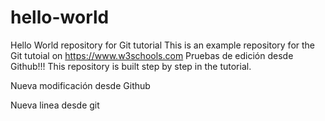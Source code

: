 # hello-world
Hello World repository for Git tutorial
This is an example repository for the Git tutoial on https://www.w3schools.com
Pruebas de edición desde Github!!!
This repository is built step by step in the tutorial.

Nueva modificación desde Github

Nueva linea desde git
